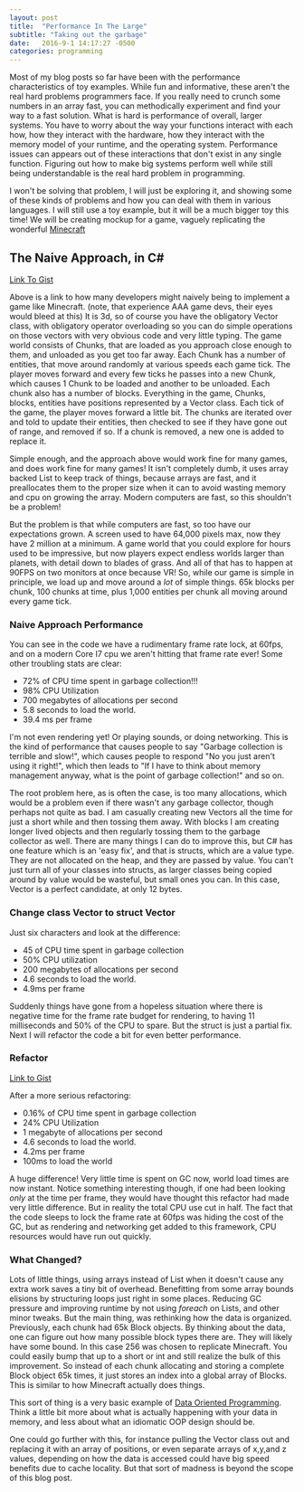 ```yaml
---
layout: post
title:  "Performance In The Large"
subtitle: "Taking out the garbage"
date:   2016-9-1 14:17:27 -0500
categories: programming
---
```


Most of my blog posts so far have been with the performance characteristics of toy examples.  While fun and informative, these aren't
the real hard problems programmers face. If you really need to crunch some numbers in an array fast, you can methodically experiment
and find your way to a fast solution.  What is hard is performance of overall, larger systems.  You have to worry about the way
your functions interact with each how, how they interact with the hardware, how they interact with the memory model of your runtime, and
the operating system.  Performance issues can appears out of these interactions that don't exist in any single function.  Figuring out how
to make big systems perform well while still being understandable is the real hard problem in programming.  

I won't be solving that problem, I will just be exploring it, and showing some of these kinds of problems and how you can deal with them
in various languages. I will still use a toy example, but it will be a much bigger toy this time!  We will be creating mockup for a game,
vaguely replicating the wonderful [Minecraft](https://minecraft.net/en/)


## The Naive Approach, in C#

[Link To Gist](link)

Above is a link to how many developers might naively being to implement a game like Minecraft. (note, that experience AAA game devs, their eyes would 
bleed at this) It is 3d, so of course you have the obligatory Vector class, with obligatory operator overloading so you can do simple 
operations on those vectors with very obvious code and very little typing. The game world consists of Chunks, that are loaded as you
approach close enough to them, and unloaded as you get too far away. Each Chunk has a number of entities, that move around randomly
at various speeds each game tick.  The player moves forward and every few ticks he passes into a new Chunk, which causes 1 Chunk to be
loaded and another to be unloaded. Each chunk also has a number of blocks.  Everything in the game, Chunks, blocks, entities have positions
represented by a Vector class. Each tick of the game, the player moves forward a little bit. The chunks are iterated over and told to
update their entities, then checked to see if they have gone out of range, and removed if so.  If a chunk is removed, a new one is added to
replace it.

Simple enough, and the approach above would work fine for many games, and does work fine for many games! It isn't completely dumb, it uses
array backed List to keep track of things, because arrays are fast, and it preallocates them to the proper size when it can to avoid 
wasting memory and cpu on growing the array. Modern computers are fast, so this shouldn't be a problem!

But the problem is that while computers are fast, so too have our expectations grown.  A screen used to have 64,000 pixels max, now they
have 2 million at a minimum. A game world that you could explore for hours used to be impressive, but now players expect endless worlds
larger than planets, with detail down to blades of grass. And all of that has to happen at 90FPS on two monitors at once because VR! So, while our game 
is simple in principle, we load up and move around a *lot* of simple things. 65k blocks per chunk, 100 chunks at time, plus 1,000 entities 
per chunk all moving around every game tick.

### Naive Approach Performance

You can see in the code we have a rudimentary frame rate lock, at 60fps, and on a modern Core I7 cpu we aren't hitting that frame rate ever! 
Some other troubling stats are clear:

- 72% of CPU time spent in garbage collection!!!
- 98% CPU Utilization
- 700 megabytes of allocations per second
- 5.8 seconds to load the world.
- 39.4 ms per frame

I'm not even rendering yet! Or playing sounds, or doing networking. This is the kind of performance that causes people to say "Garbage collection is terrible
and slow!", which causes people to respond "No you just aren't using it right!", which then leads to "If I have to think about memory management anyway, what 
is the point of garbage collection!" and so on.

The root problem here, as is often the case, is too many allocations, which would be a problem even if there wasn't any garbage collector, though perhaps
not quite as bad.  I am casually creating new Vectors all the time for just a short while and then tossing them away. With blocks I am creating longer 
lived objects and then regularly tossing them to the garbage collector as well.  There are many things I can do to improve this, but C# has one feature
which is an 'easy fix', and that is structs, which are a value type.  They are not allocated on the heap, and they are passed by value.  You can't
just turn all of your classes into structs, as larger classes being copied around by value would be wasteful, but small ones you can.  In this case, 
Vector is a perfect candidate, at only 12 bytes.  

### Change class Vector to struct Vector

Just six characters and look at the difference:

- 45 of CPU time spent in garbage collection
- 50% CPU utilization
- 200 megabytes of allocations per second
- 4.6 seconds to load the world.
- 4.9ms per frame

Suddenly things have gone from a hopeless situation where there is negative time for the frame rate budget for rendering, to having 
11 milliseconds and 50% of the CPU to spare. But the struct is just a partial fix.  Next I will refactor the code a bit for even better performance.

### Refactor

[Link to Gist](link)

After a more serious refactoring:

- 0.16% of CPU time spent in garbage collection
- 24% CPU Utilization
- 1 megabyte of allocations per second
- 4.6 seconds to load the world.
- 4.2ms per frame
- 100ms to load the world

A huge difference! Very little time is spent on GC now, world load times are now instant. Notice something interesting though, if one
had been looking *only* at the time per frame, they would have thought this refactor had made very little difference. But in reality the total CPU
use cut in half. The fact that the code sleeps to lock the frame rate at 60fps was hiding the cost of the GC, but as rendering and networking
get added to this framework, CPU resources would have run out quickly.

### What Changed?

Lots of little things, using arrays instead of List when it doesn't cause any extra work saves a tiny bit of overhead.  Benefitting from
some array bounds elisions by structuring loops just right in some places.  Reducing GC pressure and improving runtime by not using *foreach* on Lists, and
other minor tweaks. But the main thing, was rethinking how the data is organized.  Previously, each chunk had 65k Block objects.  By thinking about the data,
one can figure out how many possible block types there are.  They will likely have some bound. In this case 256 was chosen to replicate Minecraft. You could 
easily bump that up to a short or int and still realize the bulk of this improvement. So instead of each chunk allocating and storing a complete Block
object 65k times, it just stores an index into a global array of Blocks. This is similar to how Minecraft actually does things.

This sort of thing is a very basic example of [Data Oriented Programming](https://dataorientedprogramming.wordpress.com/tag/mike-acton/). Think a little
bit more about what is actually happening with your data in memory, and less about what an idiomatic OOP design should be. 

One could go further with this, for instance pulling the Vector class out and replacing it with an array of positions, or even separate arrays of
x,y,and z values, depending on how the data is accessed could have big speed benefits due to cache locality.  But that sort of madness is beyond the scope
of this blog post.




